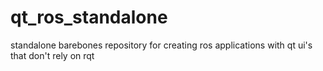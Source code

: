 # qt_ros_standalone
standalone barebones repository for creating ros applications with qt ui's that don't rely on rqt
